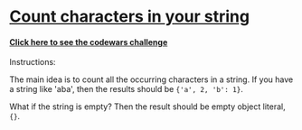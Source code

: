 # [Count characters in your string](https://www.codewars.com/kata/52efefcbcdf57161d4000091)

#### [Click here to see the codewars challenge](https://www.codewars.com/kata/52efefcbcdf57161d4000091)

Instructions:

The main idea is to count all the occurring characters in a string. If you have a string like 'aba', then the results should be ```{'a', 2, 'b': 1}```.

What if the string is empty? Then the result should be empty object literal, ```{}```.
